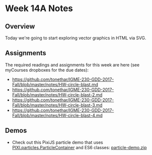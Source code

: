 # Week 14A Notes

## Overview
Today we're going to start exploring vector graphics in HTML via SVG.


## Assignments
The required readings and assignments for this week are here (see myCourses dropboxes for the due dates):

- https://github.com/tonethar/IGME-230-GDD-2017-Fall/blob/master/notes/HW-circle-blast.md
- https://github.com/tonethar/IGME-230-GDD-2017-Fall/blob/master/notes/HW-circle-blast-2.md
- https://github.com/tonethar/IGME-230-GDD-2017-Fall/blob/master/notes/HW-circle-blast-3.md
- https://github.com/tonethar/IGME-230-GDD-2017-Fall/blob/master/notes/HW-circle-blast-4.md

## Demos
- Check out this PixiJS particle demo that uses [PIXI.particles.ParticleContainer](http://pixijs.download/dev/docs/PIXI.particles.ParticleContainer.html) and ES6 classes: [particle-demo.zip](../other-files/particle-demo.zip)
